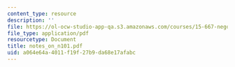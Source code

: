 ```yaml
---
content_type: resource
description: ''
file: https://ol-ocw-studio-app-qa.s3.amazonaws.com/courses/15-667-negotiation-and-conflict-management-spring-2001/a064e64a4011f19f27b9da68e17afabc_notes_on_n101.pdf
file_type: application/pdf
resourcetype: Document
title: notes_on_n101.pdf
uid: a064e64a-4011-f19f-27b9-da68e17afabc
---
```

